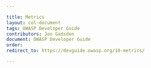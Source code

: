 ```yaml
---

title: Metrics
layout: col-document
tags: OWASP Developer Guide
contributors: Jon Gadsden
document: OWASP Developer Guide
order:
redirect_to: https://devguide.owasp.org/10-metrics/

---
```

